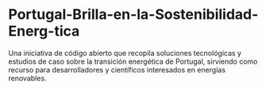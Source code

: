 # Portugal-Brilla-en-la-Sostenibilidad-Energ-tica
Una iniciativa de código abierto que recopila soluciones tecnológicas y estudios de caso sobre la transición energética de Portugal, sirviendo como recurso para desarrolladores y científicos interesados en energías renovables.
